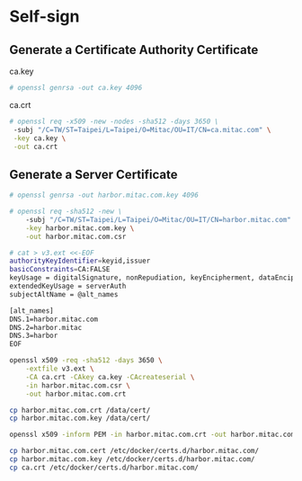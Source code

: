 # Self-sign

## Generate a Certificate Authority Certificate

ca.key
```Bash
# openssl genrsa -out ca.key 4096
```

ca.crt
```Bash
# openssl req -x509 -new -nodes -sha512 -days 3650 \
 -subj "/C=TW/ST=Taipei/L=Taipei/O=Mitac/OU=IT/CN=ca.mitac.com" \
 -key ca.key \
 -out ca.crt
```

## Generate a Server Certificate

```Bash
# openssl genrsa -out harbor.mitac.com.key 4096
```

```Bash
# openssl req -sha512 -new \
    -subj "/C=TW/ST=Taipei/L=Taipei/O=Mitac/OU=IT/CN=harbor.mitac.com" \
    -key harbor.mitac.com.key \
    -out harbor.mitac.com.csr
```

```Bash
# cat > v3.ext <<-EOF
authorityKeyIdentifier=keyid,issuer
basicConstraints=CA:FALSE
keyUsage = digitalSignature, nonRepudiation, keyEncipherment, dataEncipherment
extendedKeyUsage = serverAuth
subjectAltName = @alt_names

[alt_names]
DNS.1=harbor.mitac.com
DNS.2=harbor.mitac
DNS.3=harbor
EOF
```

```Bash
openssl x509 -req -sha512 -days 3650 \
    -extfile v3.ext \
    -CA ca.crt -CAkey ca.key -CAcreateserial \
    -in harbor.mitac.com.csr \
    -out harbor.mitac.com.crt
```

```Bash
cp harbor.mitac.com.crt /data/cert/
cp harbor.mitac.com.key /data/cert/
```

```Bash
openssl x509 -inform PEM -in harbor.mitac.com.crt -out harbor.mitac.com.cert
```

```Bash
cp harbor.mitac.com.cert /etc/docker/certs.d/harbor.mitac.com/
cp harbor.mitac.com.key /etc/docker/certs.d/harbor.mitac.com/
cp ca.crt /etc/docker/certs.d/harbor.mitac.com/
```